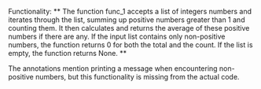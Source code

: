 Functionality: ** The function func_1 accepts a list of integers numbers and iterates through the list, summing up positive numbers greater than 1 and counting them. It then calculates and returns the average of these positive numbers if there are any. If the input list contains only non-positive numbers, the function returns 0 for both the total and the count. If the list is empty, the function returns None. **

The annotations mention printing a message when encountering non-positive numbers, but this functionality is missing from the actual code.